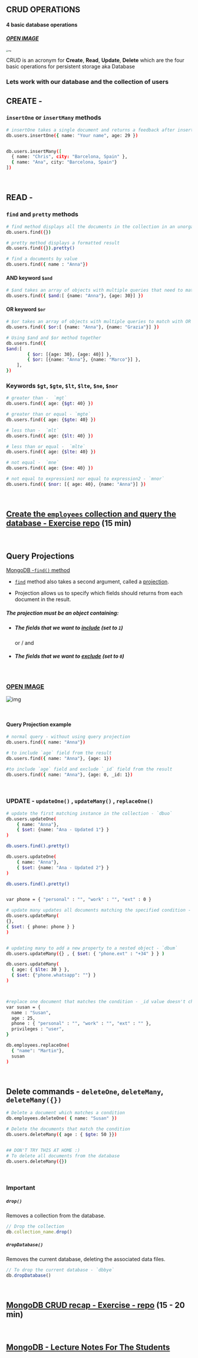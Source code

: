 ## CRUD OPERATIONS

#### 4 basic database operations 



##### [OPEN IMAGE](https://www.miltonmarketing.com/wp-content/uploads/2018/04/crudallprogramsdoitdownload.png)

<img src="https://www.miltonmarketing.com/wp-content/uploads/2018/04/crudallprogramsdoitdownload.png" alt="img" style="zoom:33%;" />





CRUD is an acronym for **Create**, **Read**, **Update**, **Delete** which are the four basic operations for persistent storage aka Database





### Lets work with our database and the collection of users





## CREATE -

###  `insertOne` or `insertMany` methods

```bash
# insertOne takes a single document and returns a feedback after insertion
db.users.insertOne({ name: "Your name", age: 29 })


db.users.insertMany([
  { name: "Chris", city: "Barcelona, Spain" },
  { name: "Ana", city: "Barcelona, Spain"}
])
```





<br>



## READ -

###  `find` and `pretty` methods

```bash
# find method displays all the documents in the collection in an unorganized way
db.users.find({})

# pretty method displays a formatted result
db.users.find({}).pretty()

# find a documents by value
db.users.find({ name : "Anna"})
```



#### AND keyword `$and`

```bash
# $and takes an array of objects with multiple queries that need to match 
db.users.find({ $and:[ {name: "Anna"}, {age: 30}] })
```





#### OR keyword `$or`

```bash
# $or takes an array of objects with multiple queries to match with OR condition
db.users.find({ $or:[ {name: "Anna"}, {name: "Grazia"}] })

# Using $and and $or method together
db.users.find({ 
$and:[
		{ $or: [{age: 30}, {age: 40}] },
		{ $or: [{name: "Anna"}, {name: "Marco"}] },  
	],
})
```







### Keywords `$gt`,  `$gte`,  `$lt`,  `$lte`,  `$ne`,  `$nor`

```bash
# greater than -  `mgt`
db.users.find({ age: {$gt: 40} })

# greater than or equal - `mgte`
db.users.find({ age: {$gte: 40} })

# less than -  `mlt`
db.users.find({ age: {$lt: 40} })

# less than or equal -  `mlte`
db.users.find({ age: {$lte: 40} })

# not equal -  `mne`
db.users.find({ age: {$ne: 40} })

# not equal to expression1 nor equal to expression2 - `mnor`
db.users.find({ $nor: [{ age: 40}, {name: "Anna"}] })
```





<br>





## [Create the `employees` collection and query the database - Exercise repo](https://github.com/ross-u/MongoDB-CRUD-Introduction-Exercise) (15 min)







<br>





## Query Projections

 [MongoDB -`find()` method](https://docs.mongodb.com/manual/reference/method/db.collection.find/#db.collection.find)

- [`find`](https://docs.mongodb.com/manual/reference/method/db.collection.find/#db.collection.find) method  also takes a  second argument, called a [projection](https://docs.mongodb.com/v3.2/tutorial/project-fields-from-query-results/).

- Projection allows us to specify which fields should returns from each document in the result.



##### The projection must be an object containing:

- ##### The fields that we want to <u>include</u> (set to `1`)

  or / and

- ##### The fields that we want to <u>exclude</u> (set to `0`)



<br>



### [OPEN IMAGE](https://user-images.githubusercontent.com/970858/35269300-840a34a8-0023-11e8-9e8c-42df4816b1e2.png)

![img](https://user-images.githubusercontent.com/970858/35269300-840a34a8-0023-11e8-9e8c-42df4816b1e2.png)



<br>



#### Query Projection example

```bash
# normal query - without using query projection
db.users.find({ name: "Anna"})

# to include `age` field from the result
db.users.find({ name: "Anna"}, {age: 1})

#to include `age` field and exclude `_id` field from the result
db.users.find({ name: "Anna"}, {age: 0, _id: 1})
```





<br>





### UPDATE - `updateOne()` , `updateMany()` , `replaceOne()`



```bash
# update the first matching instance in the collection - `dbuo`
db.users.updateOne(
	{ name: "Anna"},
	{ $set: {name: "Ana - Updated 1"} }
)

db.users.find().pretty()

db.users.updateOne(
	{ name: "Anna"},
	{ $set: {name: "Ana - Updated 2"} }
)

db.users.find().pretty()


var phone = { "personal" : "", "work" : "", "ext" : 0 }

# update many updates all documents matching the specified condition - `dbum`
db.users.updateMany(
{},
{ $set: { phone: phone } }
)


# updating many to add a new property to a nested object - `dbum`
db.users.updateMany({} , { $set: { "phone.ext" : "+34" } } )

db.users.updateMany(
  { age: { $lte: 30 } }, 
  { $set: {"phone.whatsapp": ""} }
)



#replace one document that matches the condition - _id value doesn't change - `dbro`
var susan = { 
  name : "Susan",
  age : 25,
  phone : { "personal" : "", "work" : "", "ext" : "" },
  privileges : "user",
}

db.employees.replaceOne(
  { "name": "Martin"},
  susan
)

```





<br>



## Delete commands - `deleteOne`, `deleteMany`, `deleteMany({})`

```bash
# Delete a document which matches a condition
db.employees.deleteOne( { name: "Susan" })

# Delete the documents that match the condition
db.users.deleteMany({ age : { $gte: 50 }})


## DON'T TRY THIS AT HOME :)
# To delete all documents from the database
db.users.deleteMany({})
```





<br>





### Important

##### `drop()`

Removes a collection from the database.

```js
// Drop the collection
db.collection_name.drop()
```



##### `dropDatabase()` 

Removes the current database, deleting the associated data files.

```js
// To drop the current database - `dbbye`
db.dropDatabase()
```

<br>



## [MongoDB CRUD recap - Exercise - repo](https://github.com/ross-u/MongoDB-CRUD-Recap-Exercise) (15 - 20 min)





<br>





## [MongoDB - Lecture Notes For The Students](https://gist.github.com/ross-u/cf1f144c7706610e9f70c2700f8b391d)